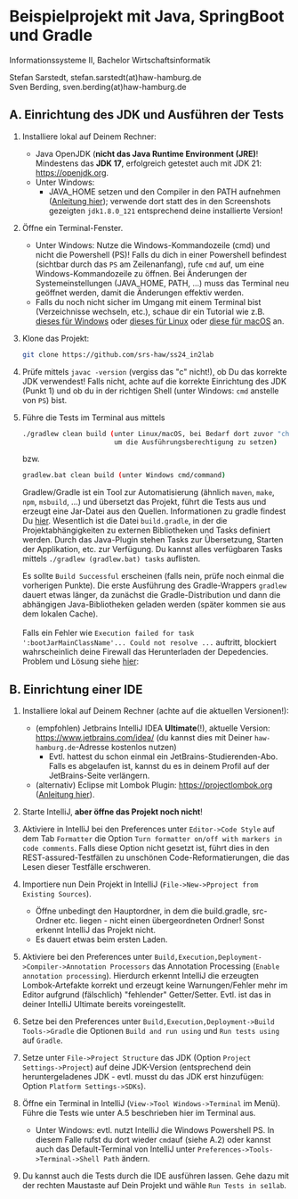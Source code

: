 # Beispielprojekt mit Java, SpringBoot und Gradle

Informationssysteme II, Bachelor Wirtschaftsinformatik

Stefan Sarstedt, stefan.sarstedt(at)haw-hamburg.de  
Sven Berding, sven.berding(at)haw-hamburg.de

## A. Einrichtung des JDK und Ausführen der Tests

1. Installiere lokal auf Deinem Rechner:
    - Java OpenJDK (**nicht das Java Runtime Environment (JRE)**! Mindestens das **JDK 17**, erfolgreich getestet auch mit JDK 21: https://openjdk.org. 
    - Unter Windows: 
      - JAVA_HOME setzen und den Compiler in den PATH aufnehmen ([Anleitung hier](https://tecadmin.net/set-java-home-on-windows/)); verwende dort statt des in den Screenshots gezeigten `jdk1.8.0_121` entsprechend deine installierte Version!

2. Öffne ein Terminal-Fenster.
   - Unter Windows: Nutze die Windows-Kommandozeile (cmd) und nicht die Powershell (PS)! Falls du dich in einer Powershell befindest (sichtbar durch das `PS` am Zeilenanfang), rufe `cmd` auf, um eine Windows-Kommandozeile zu öffnen. Bei Änderungen der Systemeinstellungen (JAVA_HOME, PATH, ...) muss das Terminal neu geöffnet werden, damit die Änderungen effektiv werden.
   - Falls du noch nicht sicher im Umgang mit einem Terminal bist (Verzeichnisse wechseln, etc.), schaue dir ein Tutorial wie z.B. [dieses für Windows](https://www.makeuseof.com/tag/a-beginners-guide-to-the-windows-command-line/) oder [dieses für Linux](https://ubuntu.com/tutorials/command-line-for-beginners#1-overview) oder [diese für macOS](https://www.makeuseof.com/tag/mac-terminal-commands-cheat-sheet/) an.

3. Klone das Projekt: 
    ```bash
    git clone https://github.com/srs-haw/ss24_in2lab
    ```

4. Prüfe mittels `javac -version` (vergiss das "c" nicht!), ob Du das korrekte JDK verwendest! Falls nicht, achte auf die korrekte Einrichtung des JDK (Punkt 1) und ob du in der richtigen Shell (unter Windows: `cmd` anstelle von `PS`)  bist.

5. Führe die Tests im Terminal aus mittels 
     ```bash
     ./gradlew clean build (unter Linux/macOS, bei Bedarf dort zuvor "chmod +x ./gradlew" ausführen, 
                            um die Ausführungsberechtigung zu setzen)
     ```
     bzw. 
     ```bash
     gradlew.bat clean build (unter Windows cmd/command)
     ```
     Gradlew/Gradle ist ein Tool zur Automatisierung (ähnlich `maven`, `make`, `npm`, `msbuild`, ...) und übersetzt das Projekt, führt die Tests aus und erzeugt eine Jar-Datei aus den Quellen. Informationen zu gradle findest Du [hier](https://gradle.org). Wesentlich ist die Datei `build.gradle`, in der die Projektabhängigkeiten zu externen Bibliotheken und Tasks definiert werden. Durch das Java-Plugin stehen Tasks zur Übersetzung, Starten der Applikation, etc. zur Verfügung. Du kannst alles verfügbaren Tasks mittels `./gradlew (gradlew.bat) tasks` auflisten.
   
     Es sollte `Build Successful` erscheinen (falls nein, prüfe noch einmal die vorherigen Punkte). Die erste Ausführung des Gradle-Wrappers `gradlew` dauert etwas länger, da zunächst die Gradle-Distribution und dann die abhängigen Java-Bibliotheken geladen werden (später kommen sie aus dem lokalen Cache).  
   <br />
      Falls ein Fehler wie `Execution failed for task ':bootJarMainClassName'... Could not resolve ...` auftritt, blockiert wahrscheinlich deine Firewall das Herunterladen der Depedencies. Problem und Lösung siehe [hier](https://stackoverflow.com/questions/25243342/gradle-build-is-failing-could-not-resolve-all-dependencies-for-configuration):

## B. Einrichtung einer IDE

1. Installiere lokal auf Deinem Rechner (achte auf die aktuellen Versionen!):
    - (empfohlen) Jetbrains IntelliJ IDEA **Ultimate**(!), aktuelle Version: https://www.jetbrains.com/idea/ (du kannst dies mit Deiner `haw-hamburg.de`-Adresse kostenlos nutzen)
      - Evtl. hattest du schon einmal ein JetBrains-Studierenden-Abo. Falls es abgelaufen ist, kannst du es in deinem Profil auf der JetBrains-Seite verlängern.
    - (alternativ) Eclipse mit Lombok Plugin: https://projectlombok.org ([Anleitung hier](https://projectlombok.org/setup/intellij)).
    
2. Starte IntelliJ, **aber öffne das Projekt noch nicht**!

3. Aktiviere in IntelliJ bei den Preferences unter `Editor->Code Style` auf dem Tab `Formatter` die Option `Turn formatter on/off with markers in code comments`. Falls diese Option nicht gesetzt ist, führt dies in den REST-assured-Testfällen zu unschönen Code-Reformatierungen, die das Lesen dieser Testfälle erschweren.

4. Importiere nun Dein Projekt in IntelliJ (`File->New->Pproject from Existing Sources`).
   - Öffne unbedingt den Hauptordner, in dem die build.gradle, src-Ordner etc. liegen - nicht einen übergeordneten Ordner! Sonst erkennt IntelliJ das Projekt nicht. 
   - Es dauert etwas beim ersten Laden.

5. Aktiviere bei den Preferences unter `Build,Execution,Deployment->Compiler->Annotation Processors` das Annotation Processing (`Enable annotation processing`). Hierdurch erkennt IntelliJ die erzeugten Lombok-Artefakte korrekt und erzeugt keine Warnungen/Fehler mehr im Editor aufgrund (fälschlich) "fehlender" Getter/Setter. Evtl. ist das in deiner IntelliJ Ultimate bereits voreingestellt.

6. Setze bei den Preferences unter `Build,Execution,Deployment->Build Tools->Gradle` die Optionen `Build and run using` und `Run tests using` auf `Gradle`.

7. Setze unter `File->Project Structure` das JDK (Option `Project Settings->Project`) auf deine JDK-Version (entsprechend dein heruntergeladenes JDK - evtl. musst du das JDK erst hinzufügen: Option `Platform Settings->SDKs`).

8. Öffne ein Terminal in IntelliJ (`View->Tool Windows->Terminal` im Menü). Führe die Tests wie unter A.5 beschrieben hier im Terminal aus.
   - Unter Windows: evtl. nutzt IntelliJ die Windows Powershell PS. In diesem Falle rufst du dort wieder `cmd`auf (siehe A.2) oder kannst auch das Default-Terminal von IntelliJ unter `Preferences->Tools->Terminal->Shell Path` ändern.

9. Du kannst auch die Tests durch die IDE ausführen lassen. Gehe dazu mit der rechten Maustaste auf Dein Projekt und wähle `Run Tests in se1lab`.
